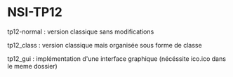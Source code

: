 # NSI-TP12
tp12-normal : version classique sans modifications

tp12_class : version classique mais organisée sous forme de classe

tp12_gui : implémentation d'une interface graphique (nécéssite ico.ico dans le meme dossier)
